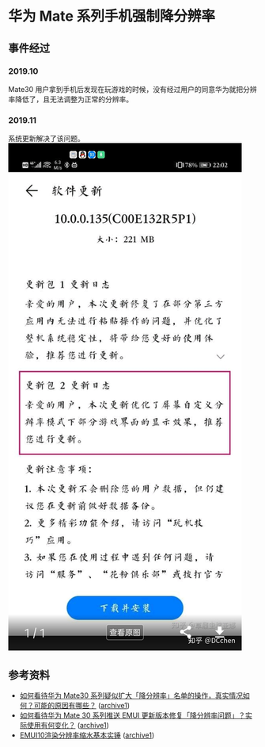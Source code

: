 # 华为 Mate 系列手机强制降分辨率
## 事件经过
### 2019.10
Mate30 用户拿到手机后发现在玩游戏的时候，没有经过用户的同意华为就把分辨率降低了，且无法调整为正常的分辨率。
### 2019.11
系统更新解决了该问题。
![](./images/huawei.jpg)

## 参考资料
- [如何看待华为 Mate30 系列疑似扩大「降分辨率」名单的操作，真实情况如何？可能的原因有哪些？](https://www.zhihu.com/question/348101584) ([archive1](https://web.archive.org/web/20191202114315/https://www.zhihu.com/question/348101584))
- [如何看待华为 Mate 30 系列推送 EMUI 更新版本修复「降分辨率问题」？实际使用有何变化？](https://www.zhihu.com/question/352259123) ([archive1](https://web.archive.org/web/20191202114527/https://www.zhihu.com/question/352259123))
- [EMUI10渲染分辨率缩水基本实锤](https://zhuanlan.zhihu.com/p/87493318) ([archive1](https://m.sohu.com/a/249297538_100195533/))
